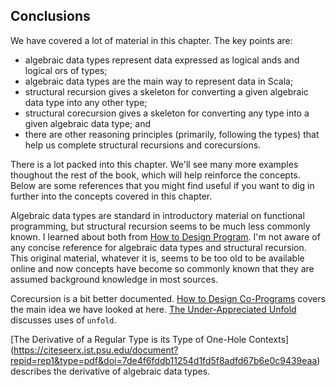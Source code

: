 ## Conclusions

We have covered a lot of material in this chapter. The key points are:

- algebraic data types represent data expressed as logical ands and logical ors of types;
- algebraic data types are the main way to represent data in Scala;
- structural recursion gives a skeleton for converting a given algebraic data type into any other type; 
- structural corecursion gives a skeleton for converting any type into a given algebraic data type; and
- there are other reasoning principles (primarily, following the types) that help us complete structural recursions and corecursions.

There is a lot packed into this chapter.
We'll see many more examples thoughout the rest of the book, which will help reinforce the concepts.
Below are some references that you might find useful if you want to dig in further into the concepts covered in this chapter.


Algebraic data types are standard in introductory material on functional programming, but structural recursion seems to be much less commonly known.
I learned about both from [How to Design Program](https://htdp.org/).
I'm not aware of any concise reference for algebraic data types and structural recursion.
This original material, whatever it is, seems to be too old to be available online and now concepts have become so commonly known that they are assumed background knowledge in most sources.

Corecursion is a bit better documented. [How to Design Co-Programs](https://www.cs.ox.ac.uk/jeremy.gibbons/publications/copro.pdf) covers the main idea we have looked at here. [The Under-Appreciated Unfold](https://dl.acm.org/doi/pdf/10.1145/289423.289455) discusses uses of `unfold`. 

[The Derivative of a Regular Type is its Type of One-Hole Contexts] (https://citeseerx.ist.psu.edu/document?repid=rep1&type=pdf&doi=7de4f6fddb11254d1fd5f8adfd67b6e0c9439eaa) describes the derivative of algebraic data types.
